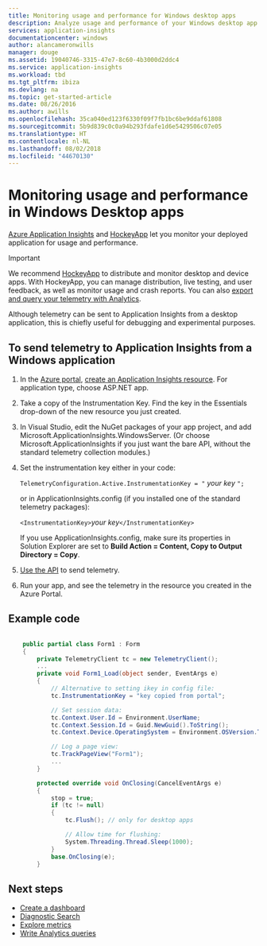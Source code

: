 ```yaml
---
title: Monitoring usage and performance for Windows desktop apps
description: Analyze usage and performance of your Windows desktop app with HockeyApp and Application Insights.
services: application-insights
documentationcenter: windows
author: alancameronwills
manager: douge
ms.assetid: 19040746-3315-47e7-8c60-4b3000d2ddc4
ms.service: application-insights
ms.workload: tbd
ms.tgt_pltfrm: ibiza
ms.devlang: na
ms.topic: get-started-article
ms.date: 08/26/2016
ms.author: awills
ms.openlocfilehash: 35ca040ed123f6330f09f7fb1bc6be9ddaf61808
ms.sourcegitcommit: 5b9d839c0c0a94b293fdafe1d6e5429506c07e05
ms.translationtype: HT
ms.contentlocale: nl-NL
ms.lasthandoff: 08/02/2018
ms.locfileid: "44670130"
---
```

# <a name="monitoring-usage-and-performance-in-windows-desktop-apps"></a>Monitoring usage and performance in Windows Desktop apps


[Azure Application Insights](app-insights-overview.md) and [HockeyApp](https://hockeyapp.net) let you monitor your deployed application for usage and performance.

> [!IMPORTANT]
> We recommend [HockeyApp](https://hockeyapp.net) to distribute and monitor desktop and device apps. With HockeyApp, you can manage distribution, live testing, and user feedback, as well as monitor usage and crash reports. You can also [export and query your telemetry with Analytics](app-insights-hockeyapp-bridge-app.md).
> 
> Although telemetry can be sent to Application Insights from a desktop application, this is chiefly useful for debugging and experimental purposes.
> 
> 

## <a name="to-send-telemetry-to-application-insights-from-a-windows-application"></a>To send telemetry to Application Insights from a Windows application
1. In the [Azure portal](https://portal.azure.com), [create an Application Insights resource](app-insights-create-new-resource.md). For application type, choose ASP.NET app.
2. Take a copy of the Instrumentation Key. Find the key in the Essentials drop-down of the new resource you just created. 
3. In Visual Studio, edit the NuGet packages of your app project, and add Microsoft.ApplicationInsights.WindowsServer. (Or choose Microsoft.ApplicationInsights if you just want the bare API, without the standard telemetry collection modules.)
4. Set the instrumentation key either in your code:
   
    `TelemetryConfiguration.Active.InstrumentationKey = "` *your key* `";` 
   
    or in ApplicationInsights.config (if you installed one of the standard telemetry packages):
   
    `<InstrumentationKey>`*your key*`</InstrumentationKey>` 
   
    If you use ApplicationInsights.config, make sure its properties in Solution Explorer are set to **Build Action = Content, Copy to Output Directory = Copy**.
5. [Use the API](app-insights-api-custom-events-metrics.md) to send telemetry.
6. Run your app, and see the telemetry in the resource you created in the Azure Portal.

## <a name="telemetry"></a>Example code
```C#

    public partial class Form1 : Form
    {
        private TelemetryClient tc = new TelemetryClient();
        ...
        private void Form1_Load(object sender, EventArgs e)
        {
            // Alternative to setting ikey in config file:
            tc.InstrumentationKey = "key copied from portal";

            // Set session data:
            tc.Context.User.Id = Environment.UserName;
            tc.Context.Session.Id = Guid.NewGuid().ToString();
            tc.Context.Device.OperatingSystem = Environment.OSVersion.ToString();

            // Log a page view:
            tc.TrackPageView("Form1");
            ...
        }

        protected override void OnClosing(CancelEventArgs e)
        {
            stop = true;
            if (tc != null)
            {
                tc.Flush(); // only for desktop apps

                // Allow time for flushing:
                System.Threading.Thread.Sleep(1000);
            }
            base.OnClosing(e);
        }

```

## <a name="next-steps"></a>Next steps
* [Create a dashboard](app-insights-dashboards.md)
* [Diagnostic Search](app-insights-diagnostic-search.md)
* [Explore metrics](app-insights-metrics-explorer.md)
* [Write Analytics queries](app-insights-analytics.md)

